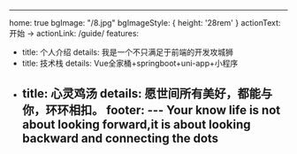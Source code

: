 ---
home: true
bgImage: "/8.jpg"
bgImageStyle: {
  height: '28rem'
}
actionText: 开始 →
actionLink: /guide/
features:
- title: 个人介绍
  details: 我是一个不只满足于前端的开发攻城狮
- title: 技术栈
  details: Vue全家桶+springboot+uni-app+小程序
- title: 心灵鸡汤
  details: 愿世间所有美好，都能与你，环环相扣。
footer: --- Your know life is not about looking forward,it is about looking backward and connecting the dots
   ---
